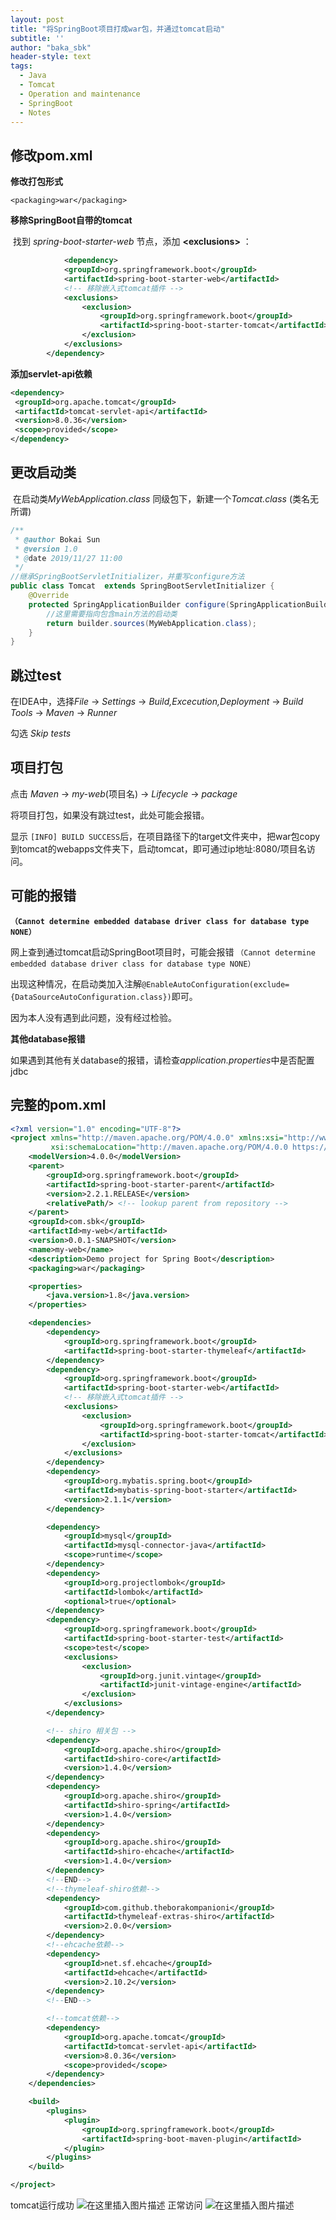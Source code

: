 ```yaml
---
layout: post
title: "将SpringBoot项目打成war包，并通过tomcat启动"
subtitle: ''
author: "baka_sbk"
header-style: text
tags:
  - Java
  - Tomcat
  - Operation and maintenance
  - SpringBoot
  - Notes
---
```


## 修改pom.xml

**修改打包形式**

`<packaging>war</packaging>`

**移除SpringBoot自带的tomcat**

​	找到 *spring-boot-starter-web* 节点，添加 **\<exclusions>** ： 

```xml
            <dependency>
            <groupId>org.springframework.boot</groupId>
            <artifactId>spring-boot-starter-web</artifactId>
            <!-- 移除嵌入式tomcat插件 -->
            <exclusions>
                <exclusion>
                    <groupId>org.springframework.boot</groupId>
                    <artifactId>spring-boot-starter-tomcat</artifactId>
                </exclusion>
            </exclusions>
        </dependency>
```

**添加servlet-api依赖**

```xml
<dependency>
 <groupId>org.apache.tomcat</groupId>
 <artifactId>tomcat-servlet-api</artifactId>
 <version>8.0.36</version>
 <scope>provided</scope>
</dependency>
```

## 更改启动类

​	在启动类*MyWebApplication.class* 同级包下，新建一个*Tomcat.class* (类名无所谓)

```java
/**
 * @author Bokai Sun
 * @version 1.0
 * @date 2019/11/27 11:00
 */
//继承SpringBootServletInitializer，并重写configure方法
public class Tomcat  extends SpringBootServletInitializer {
    @Override
    protected SpringApplicationBuilder configure(SpringApplicationBuilder builder) {
        //这里需要指向包含main方法的启动类
        return builder.sources(MyWebApplication.class);
    }
}

```

## 跳过test

在IDEA中，选择*File* -> *Settings* -> *Build,Excecution,Deployment* -> *Build Tools* -> *Maven* -> *Runner* 

勾选 *Skip tests*

## 项目打包

 点击 *Maven* -> *my-web*(项目名) -> *Lifecycle* -> *package* 

将项目打包，如果没有跳过test，此处可能会报错。

显示 `[INFO] BUILD SUCCESS`后，在项目路径下的target文件夹中，把war包copy到tomcat的webapps文件夹下，启动tomcat，即可通过ip地址:8080/项目名访问。

## 可能的报错

 **`（Cannot determine embedded database driver class for database type NONE）`**

网上查到通过tomcat启动SpringBoot项目时，可能会报错 `（Cannot determine embedded database driver class for database type NONE）` 

出现这种情况，在启动类加入注解` @EnableAutoConfiguration(exclude={DataSourceAutoConfiguration.class}) `即可。

因为本人没有遇到此问题，没有经过检验。

**其他database报错**

如果遇到其他有关database的报错，请检查*application.properties*中是否配置jdbc

## 完整的pom.xml

```xml
<?xml version="1.0" encoding="UTF-8"?>
<project xmlns="http://maven.apache.org/POM/4.0.0" xmlns:xsi="http://www.w3.org/2001/XMLSchema-instance"
         xsi:schemaLocation="http://maven.apache.org/POM/4.0.0 https://maven.apache.org/xsd/maven-4.0.0.xsd">
    <modelVersion>4.0.0</modelVersion>
    <parent>
        <groupId>org.springframework.boot</groupId>
        <artifactId>spring-boot-starter-parent</artifactId>
        <version>2.2.1.RELEASE</version>
        <relativePath/> <!-- lookup parent from repository -->
    </parent>
    <groupId>com.sbk</groupId>
    <artifactId>my-web</artifactId>
    <version>0.0.1-SNAPSHOT</version>
    <name>my-web</name>
    <description>Demo project for Spring Boot</description>
    <packaging>war</packaging>

    <properties>
        <java.version>1.8</java.version>
    </properties>

    <dependencies>
        <dependency>
            <groupId>org.springframework.boot</groupId>
            <artifactId>spring-boot-starter-thymeleaf</artifactId>
        </dependency>
        <dependency>
            <groupId>org.springframework.boot</groupId>
            <artifactId>spring-boot-starter-web</artifactId>
            <!-- 移除嵌入式tomcat插件 -->
            <exclusions>
                <exclusion>
                    <groupId>org.springframework.boot</groupId>
                    <artifactId>spring-boot-starter-tomcat</artifactId>
                </exclusion>
            </exclusions>
        </dependency>
        <dependency>
            <groupId>org.mybatis.spring.boot</groupId>
            <artifactId>mybatis-spring-boot-starter</artifactId>
            <version>2.1.1</version>
        </dependency>

        <dependency>
            <groupId>mysql</groupId>
            <artifactId>mysql-connector-java</artifactId>
            <scope>runtime</scope>
        </dependency>
        <dependency>
            <groupId>org.projectlombok</groupId>
            <artifactId>lombok</artifactId>
            <optional>true</optional>
        </dependency>
        <dependency>
            <groupId>org.springframework.boot</groupId>
            <artifactId>spring-boot-starter-test</artifactId>
            <scope>test</scope>
            <exclusions>
                <exclusion>
                    <groupId>org.junit.vintage</groupId>
                    <artifactId>junit-vintage-engine</artifactId>
                </exclusion>
            </exclusions>
        </dependency>

        <!-- shiro 相关包 -->
        <dependency>
            <groupId>org.apache.shiro</groupId>
            <artifactId>shiro-core</artifactId>
            <version>1.4.0</version>
        </dependency>
        <dependency>
            <groupId>org.apache.shiro</groupId>
            <artifactId>shiro-spring</artifactId>
            <version>1.4.0</version>
        </dependency>
        <dependency>
            <groupId>org.apache.shiro</groupId>
            <artifactId>shiro-ehcache</artifactId>
            <version>1.4.0</version>
        </dependency>
        <!--END-->
        <!--thymeleaf-shiro依赖-->
        <dependency>
            <groupId>com.github.theborakompanioni</groupId>
            <artifactId>thymeleaf-extras-shiro</artifactId>
            <version>2.0.0</version>
        </dependency>
        <!--ehcache依赖-->
        <dependency>
            <groupId>net.sf.ehcache</groupId>
            <artifactId>ehcache</artifactId>
            <version>2.10.2</version>
        </dependency>
        <!--END-->

        <!--tomcat依赖-->
        <dependency>
            <groupId>org.apache.tomcat</groupId>
            <artifactId>tomcat-servlet-api</artifactId>
            <version>8.0.36</version>
            <scope>provided</scope>
        </dependency>
    </dependencies>

    <build>
        <plugins>
            <plugin>
                <groupId>org.springframework.boot</groupId>
                <artifactId>spring-boot-maven-plugin</artifactId>
            </plugin>
        </plugins>
    </build>

</project>

```

tomcat运行成功
![在这里插入图片描述](https://img-blog.csdnimg.cn/20191127115158636.png?x-oss-process=image/watermark,type_ZmFuZ3poZW5naGVpdGk,shadow_10,text_aHR0cHM6Ly9ibG9nLmNzZG4ubmV0L3UwMTQ2MjQ0NDc=,size_16,color_FFFFFF,t_70)
正常访问
![在这里插入图片描述](https://img-blog.csdnimg.cn/20191127115616137.png)